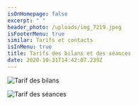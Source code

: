```yaml
---
isOnHomepage: false
excerpt: " "
header_photo: /uploads/img_7219.jpeg
isFooterMenu: true
similar: Tarifs et contacts
isInMenu: true
title: Tarifs des bilans et des séances
date: 2020-10-31T14:42:07.239Z
---
```

![](/uploads/tarif-bilan-reworked-dec.png "Tarif des bilans")

![](/uploads/tarif-avec-méditation.png "Tarif des séances")